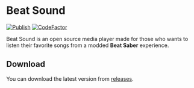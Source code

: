# Beat Sound

[![Publish](https://github.com/AlexAzumi/beat-sound/actions/workflows/publish.yml/badge.svg)](https://github.com/AlexAzumi/beat-sound/actions/workflows/publish.yml)
[![CodeFactor](https://www.codefactor.io/repository/github/alexazumi/beat-sound/badge)](https://www.codefactor.io/repository/github/alexazumi/beat-sound)

Beat Sound is an open source media player made for those who wants to listen their favorite songs from a modded **Beat Saber** experience.

## Download

You can download the latest version from <a href='https://github.com/AlexAzumi/beat-sound/releases'>releases</a>.
